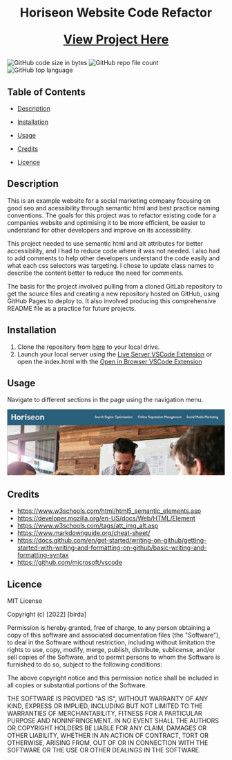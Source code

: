 <h1 style="text-align: center;">
  Horiseon Website Code Refactor

[View Project Here](https://birdanft.github.io/challenge-01/)
 </h1>
 
 ![GitHub code size in bytes](https://img.shields.io/github/languages/code-size/birdaNFT/challenge-01?style=for-the-badge)
 ![GitHub repo file count](https://img.shields.io/github/directory-file-count/birdaNFT/challenge-01?style=for-the-badge)
 ![GitHub top language](https://img.shields.io/github/languages/top/birdaNFT/challenge-01?style=for-the-badge)
 
 ## Table of Contents
 
 - [Description](#description)
 
 - [Installation](#installation)
 
 - [Usage](#usage)
 
 - [Credits](#credits)
 
 - [Licence](#licence)
 
 ## Description

  This is an example website for a social marketing company focusing on good seo and acessibility through semantic html and best practice naming conventions. The goals for this project was to refactor existing code for a companies website and optimising it to be more efficient, be easier to understand for other developers and improve on its accessibility.

  This project needed to use semantic html and alt attributes for better accessibility, and I had to reduce code where it was not needed. I also had to add comments to help other developers understand the code easily and what each css selectors was targeting. I chose to update class names to describe the content better to reduce the need for comments.

  The basis for the project involved pulling from a cloned GitLab repository to get the source files and creating a new repository hosted on GitHub, using GitHub Pages to deploy to. It also involved producing this comprehensive README file as a practice for future projects.
 
 
## Installation
 </h2>
 
 1. Clone the repository from [here](https://github.com/birdaNFT/challenge-01/) to your local drive.
 2. Launch your local server using the [Live Server VSCode Extension](https://marketplace.visualstudio.com/items?itemName=ritwickdey.LiveServer) or open the index.html with the [Open in Browser VSCode Extension](https://marketplace.visualstudio.com/items?itemName=techer.open-in-browser)
 
## Usage
 
 Navigate to different sections in the page using the navigation menu.
 
 ![Horiseon project screenshot](assets/images/horiseon-screenshot.jpg)
 
 ## Credits
 
  - https://www.w3schools.com/html/html5_semantic_elements.asp
  - https://developer.mozilla.org/en-US/docs/Web/HTML/Element
  - https://www.w3schools.com/tags/att_img_alt.asp  
  - https://www.markdownguide.org/cheat-sheet/
  - https://docs.github.com/en/get-started/writing-on-github/getting-started-with-writing-and-formatting-on-github/basic-writing-and-formatting-syntax
  - https://github.com/microsoft/vscode

## Licence

MIT License

Copyright (c) [2022] [birda]

Permission is hereby granted, free of charge, to any person obtaining a copy
of this software and associated documentation files (the "Software"), to deal
in the Software without restriction, including without limitation the rights
to use, copy, modify, merge, publish, distribute, sublicense, and/or sell
copies of the Software, and to permit persons to whom the Software is
furnished to do so, subject to the following conditions:

The above copyright notice and this permission notice shall be included in all
copies or substantial portions of the Software.

THE SOFTWARE IS PROVIDED "AS IS", WITHOUT WARRANTY OF ANY KIND, EXPRESS OR
IMPLIED, INCLUDING BUT NOT LIMITED TO THE WARRANTIES OF MERCHANTABILITY,
FITNESS FOR A PARTICULAR PURPOSE AND NONINFRINGEMENT. IN NO EVENT SHALL THE
AUTHORS OR COPYRIGHT HOLDERS BE LIABLE FOR ANY CLAIM, DAMAGES OR OTHER
LIABILITY, WHETHER IN AN ACTION OF CONTRACT, TORT OR OTHERWISE, ARISING FROM,
OUT OF OR IN CONNECTION WITH THE SOFTWARE OR THE USE OR OTHER DEALINGS IN THE
SOFTWARE.
